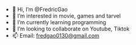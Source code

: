 - 👋 Hi, I’m @FredricGao
- 👀 I’m interested in movie, games and tarvel
- 🌱 I’m currently learning programming
- 💞️ I’m looking to collaborate on Youtube, Tiktok
- 📫 Email: fredgao0130@gmail.com

<!---
FredricGao/FredricGao is a ✨ special ✨ repository because its `README.md` (this file) appears on your GitHub profile.
You can click the Preview link to take a look at your changes.
--->
